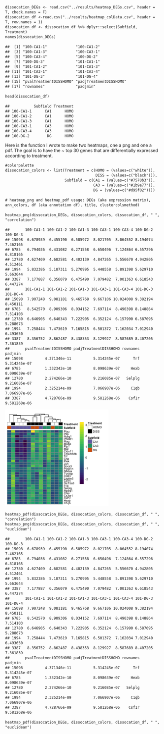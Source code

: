     dissocation_DEGs <- read.csv("../results/heatmap_DEGs.csv", header = T, check.names = F)
    dissocation_df <-read.csv("../results/heatmap_colData.csv", header = T, row.names = 1)
    dissocation_df <- dissocation_df %>% dplyr::select(Subfield, Treatment)
    names(dissocation_DEGs)

    ##  [1] "100-CA1-1"             "100-CA1-2"            
    ##  [3] "100-CA1-3"             "100-CA3-1"            
    ##  [5] "100-CA3-4"             "100-DG-2"             
    ##  [7] "100-DG-3"              "101-CA1-1"            
    ##  [9] "101-CA1-2"             "101-CA1-3"            
    ## [11] "101-CA3-1"             "101-CA3-4"            
    ## [13] "101-DG-3"              "101-DG-4"             
    ## [15] "pvalTreatmentDISSHOMO" "padjTreatmentDISSHOMO"
    ## [17] "rownames"              "padjmin"

    head(dissocation_df)

    ##           Subfield Treatment
    ## 100-CA1-1      CA1      HOMO
    ## 100-CA1-2      CA1      HOMO
    ## 100-CA1-3      CA1      HOMO
    ## 100-CA3-1      CA3      HOMO
    ## 100-CA3-4      CA3      HOMO
    ## 100-DG-2        DG      HOMO

Here is the function I wrote to make two heatmaps, one a png and one a
pdf. The goal is to have the ~ top 30 genes that are differentially
expressed according to treatment.

    #colorpalette
    dissocation_colors <- list(Treatment = c(HOMO = (values=c("white")), 
                                             DISS = (values=c("black"))),
                               Subfield = c(CA1 = (values=c("#7570b3")),
                                            CA3 = (values=c("#1b9e77")), 
                                            DG = (values=c("#d95f02"))))

    # heatmap_png and heatmap_pdf usage: DEGs (aka expression matrix), ann_colors, df (aka annotation df), title, clustercolsmethod)

    heatmap_png(dissocation_DEGs, dissocation_colors, dissocation_df, " ", "correlation")

    ##       100-CA1-1 100-CA1-2 100-CA1-3 100-CA3-1 100-CA3-4 100-DG-2 100-DG-3
    ## 15098  6.678939  6.455190  6.585972  8.021705  8.064552 8.194074 7.462165
    ## 6785   6.794036  6.431082  6.271558  6.650496  7.124864 6.557296 6.818165
    ## 12780  4.627409  4.682581  4.402139  4.847265  5.556670 4.942805 4.512461
    ## 1994   5.832386  5.187311  5.270995  5.448558  5.891398 5.629710 5.663644
    ## 3387   7.177887  6.356079  6.475490  7.079482  7.001363 6.618543 6.447274
    ##       101-CA1-1 101-CA1-2 101-CA1-3 101-CA3-1 101-CA3-4 101-DG-3 101-DG-4
    ## 15098  7.907248  9.081181  9.465768  9.667106 10.024008 9.382194 8.450111
    ## 6785   8.542570  8.909306  8.034152  7.697114  8.490398 8.148864 7.514103
    ## 12780  6.646905  6.640343  7.222905  6.352124  6.157990 6.587095 5.288673
    ## 1994   7.258444  7.473619  7.165815  6.501372  7.162034 7.012940 6.493650
    ## 3387   8.356752  8.862487  8.438353  8.129927  8.587689 8.407205 7.361839
    ##       pvalTreatmentDISSHOMO padjTreatmentDISSHOMO rownames      padjmin
    ## 15098          4.371346e-11          5.314245e-07      Trf 5.314245e-07
    ## 6785           1.332342e-10          8.098639e-07     Hexb 8.098639e-07
    ## 12780          2.274266e-10          9.216085e-07   Selplg 9.216085e-07
    ## 1994           2.325214e-09          7.066907e-06     C1qb 7.066907e-06
    ## 3387           4.728766e-09          9.581268e-06    Csf1r 9.581268e-06

![](../figures/03_heatmaps/heatmaps-1.png)

    heatmap_pdf(dissocation_DEGs, dissocation_colors, dissocation_df, " ", "correlation")
    heatmap_png(dissocation_DEGs, dissocation_colors, dissocation_df, " ", "euclidean")

    ##       100-CA1-1 100-CA1-2 100-CA1-3 100-CA3-1 100-CA3-4 100-DG-2 100-DG-3
    ## 15098  6.678939  6.455190  6.585972  8.021705  8.064552 8.194074 7.462165
    ## 6785   6.794036  6.431082  6.271558  6.650496  7.124864 6.557296 6.818165
    ## 12780  4.627409  4.682581  4.402139  4.847265  5.556670 4.942805 4.512461
    ## 1994   5.832386  5.187311  5.270995  5.448558  5.891398 5.629710 5.663644
    ## 3387   7.177887  6.356079  6.475490  7.079482  7.001363 6.618543 6.447274
    ##       101-CA1-1 101-CA1-2 101-CA1-3 101-CA3-1 101-CA3-4 101-DG-3 101-DG-4
    ## 15098  7.907248  9.081181  9.465768  9.667106 10.024008 9.382194 8.450111
    ## 6785   8.542570  8.909306  8.034152  7.697114  8.490398 8.148864 7.514103
    ## 12780  6.646905  6.640343  7.222905  6.352124  6.157990 6.587095 5.288673
    ## 1994   7.258444  7.473619  7.165815  6.501372  7.162034 7.012940 6.493650
    ## 3387   8.356752  8.862487  8.438353  8.129927  8.587689 8.407205 7.361839
    ##       pvalTreatmentDISSHOMO padjTreatmentDISSHOMO rownames      padjmin
    ## 15098          4.371346e-11          5.314245e-07      Trf 5.314245e-07
    ## 6785           1.332342e-10          8.098639e-07     Hexb 8.098639e-07
    ## 12780          2.274266e-10          9.216085e-07   Selplg 9.216085e-07
    ## 1994           2.325214e-09          7.066907e-06     C1qb 7.066907e-06
    ## 3387           4.728766e-09          9.581268e-06    Csf1r 9.581268e-06

    heatmap_pdf(dissocation_DEGs, dissocation_colors, dissocation_df, " ", "euclidean")
